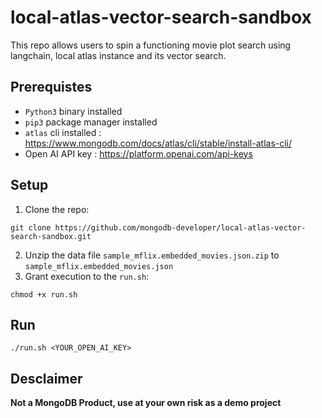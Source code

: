 # local-atlas-vector-search-sandbox
This repo allows users to spin a functioning movie plot search using langchain, local atlas instance and its vector search.

## Prerequistes

- `Python3` binary installed
- `pip3` package manager installed
- `atlas` cli installed : https://www.mongodb.com/docs/atlas/cli/stable/install-atlas-cli/
- Open AI API key : https://platform.openai.com/api-keys

## Setup
1. Clone the repo:
```
git clone https://github.com/mongodb-developer/local-atlas-vector-search-sandbox.git
```
2. Unzip the data file `sample_mflix.embedded_movies.json.zip` to `sample_mflix.embedded_movies.json`
2. Grant execution to the `run.sh`:
```
chmod +x run.sh
```

## Run
```
./run.sh <YOUR_OPEN_AI_KEY>
```

## Desclaimer

**Not a MongoDB Product, use at your own risk as a demo project**

